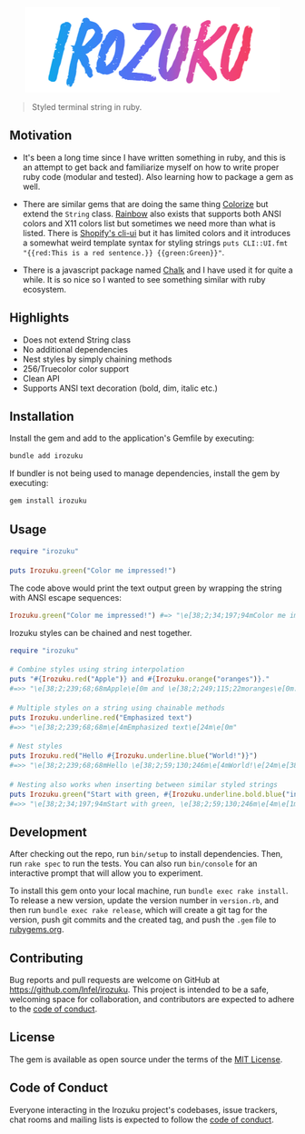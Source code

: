 <p align="center">
    <a href="https://lnfel.github.io/irozuku/" target="_blank">
        <img src="https://raw.githubusercontent.com/lnfel/irozuku/main/rdoc/assets/images/irozuku.png" height="150" alt="Irozuku logo" />
    </a>
</p>

> Styled terminal string in ruby.

## Motivation

- It's been a long time since I have written something in ruby, and this is an attempt to get back and familiarize myself on how to write proper ruby code (modular and tested). Also learning how to package a gem as well.

- There are similar gems that are doing the same thing [Colorize](https://github.com/fazibear/colorize) but extend the `String` class. [Rainbow](https://github.com/ku1ik/rainbow) also exists that supports both ANSI colors and X11 colors list but sometimes we need more than what is listed. There is [Shopify's cli-ui](https://github.com/Shopify/cli-ui) but it has limited colors and it introduces a somewhat weird template syntax for styling strings `puts CLI::UI.fmt "{{red:This is a red sentence.}} {{green:Green}}"`.    

- There is a javascript package named [Chalk](https://github.com/chalk/chalk) and I have used it for quite a while. It is so nice so I wanted to see something similar with ruby ecosystem.

## Highlights

- Does not extend String class
- No additional dependencies
- Nest styles by simply chaining methods
- 256/Truecolor color support
- Clean API
- Supports ANSI text decoration (bold, dim, italic etc.)

## Installation

Install the gem and add to the application's Gemfile by executing:

```bash
bundle add irozuku
```

If bundler is not being used to manage dependencies, install the gem by executing:

```bash
gem install irozuku
```

## Usage

```ruby
require "irozuku"

puts Irozuku.green("Color me impressed!")
```

The code above would print the text output green by wrapping the string with ANSI escape sequences:

```ruby
Irozuku.green("Color me impressed!") #=> "\e[38;2;34;197;94mColor me impressed!\e[0m"
```

Irozuku styles can be chained and nest together.

```ruby
require "irozuku"

# Combine styles using string interpolation
puts "#{Irozuku.red("Apple")} and #{Irozuku.orange("oranges")}."
#=>> "\e[38;2;239;68;68mApple\e[0m and \e[38;2;249;115;22moranges\e[0m."

# Multiple styles on a string using chainable methods
puts Irozuku.underline.red("Emphasized text")
#=>> "\e[38;2;239;68;68m\e[4mEmphasized text\e[24m\e[0m"

# Nest styles
puts Irozuku.red("Hello #{Irozuku.underline.blue("World!")}")
#=>> "\e[38;2;239;68;68mHello \e[38;2;59;130;246m\e[4mWorld!\e[24m\e[38;2;239;68;68m\e[0m"

# Nesting also works when inserting between similar styled strings
puts Irozuku.green("Start with green, #{Irozuku.underline.bold.blue("insert blue")} then continue being green!")
#=>> "\e[38;2;34;197;94mStart with green, \e[38;2;59;130;246m\e[4m\e[1minsert blue\e[22m\e[24m\e[38;2;34;197;94m then continue being green!\e[0m"
```

## Development

After checking out the repo, run `bin/setup` to install dependencies. Then, run `rake spec` to run the tests. You can also run `bin/console` for an interactive prompt that will allow you to experiment.

To install this gem onto your local machine, run `bundle exec rake install`. To release a new version, update the version number in `version.rb`, and then run `bundle exec rake release`, which will create a git tag for the version, push git commits and the created tag, and push the `.gem` file to [rubygems.org](https://rubygems.org).

## Contributing

Bug reports and pull requests are welcome on GitHub at https://github.com/lnfel/irozuku. This project is intended to be a safe, welcoming space for collaboration, and contributors are expected to adhere to the [code of conduct](https://github.com/lnfel/irozuku/blob/main/CODE_OF_CONDUCT.md).

## License

The gem is available as open source under the terms of the [MIT License](https://opensource.org/licenses/MIT).

## Code of Conduct

Everyone interacting in the Irozuku project's codebases, issue trackers, chat rooms and mailing lists is expected to follow the [code of conduct](https://github.com/lnfel/irozuku/blob/main/CODE_OF_CONDUCT.md).
